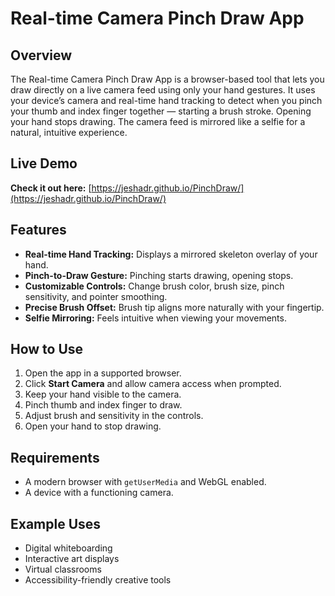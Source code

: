 # Real-time Camera Pinch Draw App

## Overview

The Real-time Camera Pinch Draw App is a browser-based tool that lets you draw directly on a live camera feed using only your hand gestures. It uses your device’s camera and real-time hand tracking to detect when you pinch your thumb and index finger together — starting a brush stroke. Opening your hand stops drawing. The camera feed is mirrored like a selfie for a natural, intuitive experience.

## Live Demo

**Check it out here:** [https://jeshadr.github.io/PinchDraw/](https://jeshadr.github.io/PinchDraw/)

## Features

* **Real-time Hand Tracking:** Displays a mirrored skeleton overlay of your hand.
* **Pinch-to-Draw Gesture:** Pinching starts drawing, opening stops.
* **Customizable Controls:** Change brush color, brush size, pinch sensitivity, and pointer smoothing.
* **Precise Brush Offset:** Brush tip aligns more naturally with your fingertip.
* **Selfie Mirroring:** Feels intuitive when viewing your movements.

## How to Use

1. Open the app in a supported browser.
2. Click **Start Camera** and allow camera access when prompted.
3. Keep your hand visible to the camera.
4. Pinch thumb and index finger to draw.
5. Adjust brush and sensitivity in the controls.
6. Open your hand to stop drawing.

## Requirements

* A modern browser with `getUserMedia` and WebGL enabled.
* A device with a functioning camera.

## Example Uses

* Digital whiteboarding
* Interactive art displays
* Virtual classrooms
* Accessibility-friendly creative tools
